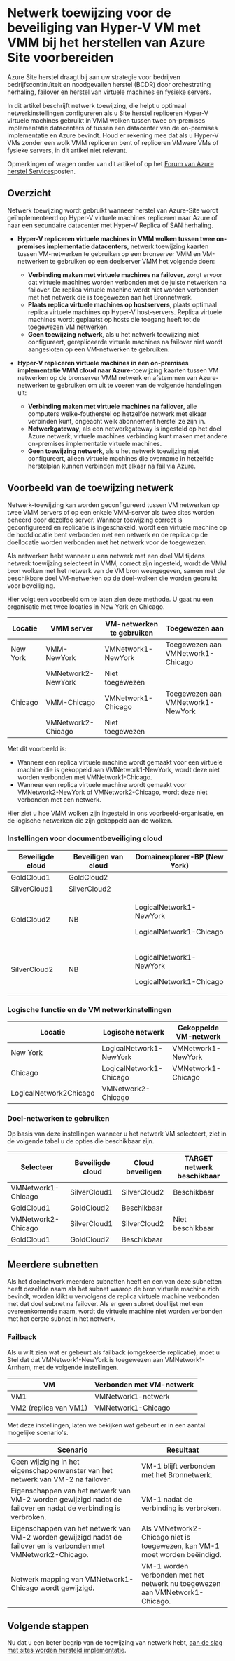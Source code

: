 <properties
    pageTitle="Netwerk toewijzing voor de beveiliging van Hyper-V VM met VMM bij het herstellen van Azure Site voorbereiden | Microsoft Azure"
    description="De toewijzing netwerk voor Hyper-V VM replicatie vanuit een on-premises implementatie-datacenter Azure of een secundaire site instellen."
    services="site-recovery"
    documentationCenter=""
    authors="rayne-wiselman"
    manager="jwhit"
    editor=""/>

<tags
    ms.service="site-recovery"
    ms.devlang="na"
    ms.topic="article"
    ms.tgt_pltfrm="na"
    ms.workload="storage-backup-recovery"
    ms.date="10/05/2016"
    ms.author="raynew"/>


# <a name="prepare-network-mapping-for-hyper-v-virtual-machine-protection-with-vmm-in-azure-site-recovery"></a>Netwerk toewijzing voor de beveiliging van Hyper-V VM met VMM bij het herstellen van Azure Site voorbereiden

Azure Site herstel draagt bij aan uw strategie voor bedrijven bedrijfscontinuïteit en noodgevallen herstel (BCDR) door orchestrating herhaling, failover en herstel van virtuele machines en fysieke servers.

In dit artikel beschrijft netwerk toewijzing, die helpt u optimaal netwerkinstellingen configureren als u Site herstel repliceren Hyper-V virtuele machines gebruikt in VMM wolken tussen twee on-premises implementatie datacenters of tussen een datacenter van de on-premises implementatie en Azure bevindt. Houd er rekening mee dat als u Hyper-V VMs zonder een wolk VMM repliceren bent of repliceren VMware VMs of fysieke servers, in dit artikel niet relevant.

Opmerkingen of vragen onder van dit artikel of op het [Forum van Azure herstel Services](https://social.msdn.microsoft.com/forums/azure/home?forum=hypervrecovmgr)posten.


## <a name="overview"></a>Overzicht

Netwerk toewijzing wordt gebruikt wanneer herstel van Azure-Site wordt geïmplementeerd op Hyper-V virtuele machines repliceren naar Azure of naar een secundaire datacenter met Hyper-V Replica of SAN herhaling.

- **Hyper-V repliceren virtuele machines in VMM wolken tussen twee on-premises implementatie datacenters**, netwerk toewijzing kaarten tussen VM-netwerken te gebruiken op een bronserver VMM en VM-netwerken te gebruiken op een doelserver VMM het volgende doen:

    - **Verbinding maken met virtuele machines na failover**, zorgt ervoor dat virtuele machines worden verbonden met de juiste netwerken na failover. De replica virtuele machine wordt niet worden verbonden met het netwerk die is toegewezen aan het Bronnetwerk.
    - **Plaats replica virtuele machines op hostservers**, plaats optimaal replica virtuele machines op Hyper-V host-servers. Replica virtuele machines wordt geplaatst op hosts die toegang heeft tot de toegewezen VM netwerken.
    - **Geen toewijzing netwerk**, als u het netwerk toewijzing niet configureert, gerepliceerde virtuele machines na failover niet wordt aangesloten op een VM-netwerken te gebruiken.

- **Hyper-V repliceren virtuele machines in een on-premises implementatie VMM cloud naar Azure**-toewijzing kaarten tussen VM netwerken op de bronserver VMM netwerk en afstemmen van Azure-netwerken te gebruiken om uit te voeren van de volgende handelingen uit:
    - **Verbinding maken met virtuele machines na failover**, alle computers welke-foutherstel op hetzelfde netwerk met elkaar verbinden kunt, ongeacht welk abonnement herstel ze zijn in.
    - **Netwerkgateway**, als een netwerkgateway is ingesteld op het doel Azure netwerk, virtuele machines verbinding kunt maken met andere on-premises implementatie virtuele machines.
    - **Geen toewijzing netwerk**, als u het netwerk toewijzing niet configureert, alleen virtuele machines die overname in hetzelfde herstelplan kunnen verbinden met elkaar na fail via Azure.


## <a name="network-mapping-example"></a>Voorbeeld van de toewijzing netwerk

Netwerk-toewijzing kan worden geconfigureerd tussen VM netwerken op twee VMM servers of op een enkele VMM-server als twee sites worden beheerd door dezelfde server. Wanneer toewijzing correct is geconfigureerd en replicatie is ingeschakeld, wordt een virtuele machine op de hoofdlocatie bent verbonden met een netwerk en de replica op de doellocatie worden verbonden met het netwerk voor de toegewezen.

Als netwerken hebt wanneer u een netwerk met een doel VM tijdens netwerk toewijzing selecteert in VMM, correct zijn ingesteld, wordt de VMM bron wolken met het netwerk van de VM bron weergegeven, samen met de beschikbare doel VM-netwerken op de doel-wolken die worden gebruikt voor beveiliging.

Hier volgt een voorbeeld om te laten zien deze methode. U gaat nu een organisatie met twee locaties in New York en Chicago.

**Locatie** | **VMM server** | **VM-netwerken te gebruiken** | **Toegewezen aan**
---|---|---|---
New York | VMM-NewYork| VMNetwork1-NewYork | Toegewezen aan VMNetwork1-Chicago
 |  | VMNetwork2-NewYork | Niet toegewezen
Chicago | VMM-Chicago| VMNetwork1-Chicago | Toegewezen aan VMNetwork1-NewYork
 | | VMNetwork2-Chicago | Niet toegewezen

Met dit voorbeeld is:

- Wanneer een replica virtuele machine wordt gemaakt voor een virtuele machine die is gekoppeld aan VMNetwork1-NewYork, wordt deze niet worden verbonden met VMNetwork1-Chicago.
- Wanneer een replica virtuele machine wordt gemaakt voor VMNetwork2-NewYork of VMNetwork2-Chicago, wordt deze niet verbonden met een netwerk.

Hier ziet u hoe VMM wolken zijn ingesteld in ons voorbeeld-organisatie, en de logische netwerken die zijn gekoppeld aan de wolken.

### <a name="cloud-protection-settings"></a>Instellingen voor documentbeveiliging cloud

**Beveiligde cloud** | **Beveiligen van cloud** | **Domainexplorer-BP (New York)**  
---|---|---
GoldCloud1 | GoldCloud2 |
SilverCloud1| SilverCloud2 |
GoldCloud2 | <p>NB</p><p></p> | <p>LogicalNetwork1-NewYork</p><p>LogicalNetwork1-Chicago</p>
SilverCloud2 | <p>NB</p><p></p> | <p>LogicalNetwork1-NewYork</p><p>LogicalNetwork1-Chicago</p>

### <a name="logical-and-vm-network-settings"></a>Logische functie en de VM netwerkinstellingen

**Locatie** | **Logische netwerk** | **Gekoppelde VM-netwerk**
---|---|---
New York | LogicalNetwork1-NewYork | VMNetwork1-NewYork
Chicago | LogicalNetwork1-Chicago | VMNetwork1-Chicago
 | LogicalNetwork2Chicago | VMNetwork2-Chicago

### <a name="target-networks"></a>Doel-netwerken te gebruiken

Op basis van deze instellingen wanneer u het netwerk VM selecteert, ziet in de volgende tabel u de opties die beschikbaar zijn.

**Selecteer** | **Beveiligde cloud** | **Cloud beveiligen** | **TARGET netwerk beschikbaar**
---|---|---|---
VMNetwork1-Chicago | SilverCloud1 | SilverCloud2 | Beschikbaar
 | GoldCloud1 | GoldCloud2 | Beschikbaar
VMNetwork2-Chicago | SilverCloud1 | SilverCloud2 | Niet beschikbaar
 | GoldCloud1 | GoldCloud2 | Beschikbaar



## <a name="multiple-subnets"></a>Meerdere subnetten

Als het doelnetwerk meerdere subnetten heeft en een van deze subnetten heeft dezelfde naam als het subnet waarop de bron virtuele machine zich bevindt, worden klikt u vervolgens de replica virtuele machine verbonden met dat doel subnet na failover. Als er geen subnet doellijst met een overeenkomende naam, wordt de virtuele machine niet worden verbonden met het eerste subnet in het netwerk.


### <a name="failback"></a>Failback

Als u wilt zien wat er gebeurt als failback (omgekeerde replicatie), moet u Stel dat dat VMNetwork1-NewYork is toegewezen aan VMNetwork1-Arnhem, met de volgende instellingen.


**VM** | **Verbonden met VM-netwerk**
---|---
VM1 | VMNetwork1-netwerk
VM2 (replica van VM1) | VMNetwork1-Chicago

Met deze instellingen, laten we bekijken wat gebeurt er in een aantal mogelijke scenario's.

**Scenario** | **Resultaat**
---|---
Geen wijziging in het eigenschappenvenster van het netwerk van VM-2 na failover. | VM-1 blijft verbonden met het Bronnetwerk.
Eigenschappen van het netwerk van VM-2 worden gewijzigd nadat de failover en nadat de verbinding is verbroken. | VM-1 nadat de verbinding is verbroken.
Eigenschappen van het netwerk van VM-2 worden gewijzigd nadat de failover en is verbonden met VMNetwork2-Chicago. | Als VMNetwork2-Chicago niet is toegewezen, kan VM-1 moet worden beëindigd.
Netwerk mapping van VMNetwork1-Chicago wordt gewijzigd. | VM-1 worden verbonden met het netwerk nu toegewezen aan VMNetwork1-Chicago.


## <a name="next-steps"></a>Volgende stappen

Nu dat u een beter begrip van de toewijzing van netwerk hebt, [aan de slag met sites worden hersteld implementatie](site-recovery-best-practices.md).

